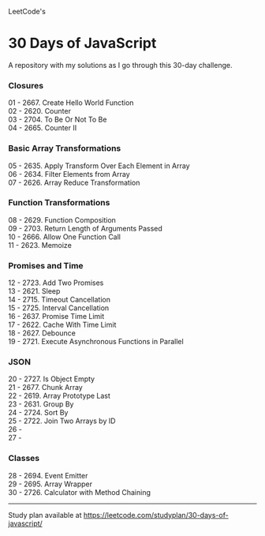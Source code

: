 LeetCode's  

# 30 Days of JavaScript  

A repository with my solutions as I go through this 30-day challenge.

### Closures  
01 - 2667. Create Hello World Function  
02 - 2620. Counter  
03 - 2704. To Be Or Not To Be  
04 - 2665. Counter II
### Basic Array Transformations  
05 - 2635. Apply Transform Over Each Element in Array  
06 - 2634. Filter Elements from Array  
07 - 2626. Array Reduce Transformation  
### Function Transformations  
08 - 2629. Function Composition  
09 - 2703. Return Length of Arguments Passed  
10 - 2666. Allow One Function Call  
11 - 2623. Memoize  
### Promises and Time  
12 - 2723. Add Two Promises  
13 - 2621. Sleep  
14 - 2715. Timeout Cancellation  
15 - 2725. Interval Cancellation  
16 - 2637. Promise Time Limit  
17 - 2622. Cache With Time Limit  
18 - 2627. Debounce  
19 - 2721. Execute Asynchronous Functions in Parallel  
### JSON  
20 - 2727. Is Object Empty  
21 - 2677. Chunk Array  
22 - 2619. Array Prototype Last  
23 - 2631. Group By  
24 - 2724. Sort By  
25 - 2722. Join Two Arrays by ID  
26 -  
27 -  
### Classes  
28 - 2694. Event Emitter  
29 - 2695. Array Wrapper  
30 - 2726. Calculator with Method Chaining  

--------
Study plan available at https://leetcode.com/studyplan/30-days-of-javascript/
